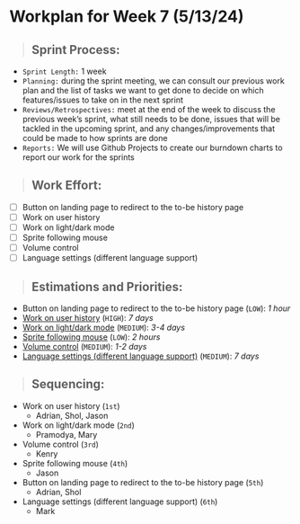 # **Workplan for Week 7 (5/13/24)**

> ## **Sprint Process:**

- `Sprint Length:` 1 week
- `Planning:` during the sprint meeting, we can consult our previous work plan and the list of tasks we want to get done to decide on which features/issues to take on in the next sprint
- `Reviews/Retrospectives:` meet at the end of the week to discuss the previous week’s sprint, what still needs to be done, issues that will be tackled in the upcoming sprint, and any changes/improvements that could be made to how sprints are done
- `Reports:` We will use Github Projects to create our burndown charts to report our work for the sprints

> ## **Work Effort:**

- [ ] Button on landing page to redirect to the to-be history page
- [ ] Work on user history
- [ ] Work on light/dark mode
- [ ] Sprite following mouse
- [ ] Volume control
- [ ] Language settings (different language support)

> ## **Estimations and Priorities:**

- Button on landing page to redirect to the to-be history page (`LOW`): _1 hour_
- [Work on user history](https://github.com/orgs/CSE-112-Team-7/projects/1/views/1?pane=issue&itemId=62340421) (`HIGH`): _7 days_
- [Work on light/dark mode](https://github.com/orgs/CSE-112-Team-7/projects/1/views/1?pane=issue&itemId=62341421) (`MEDIUM`): _3-4 days_
- [Sprite following mouse](https://github.com/orgs/CSE-112-Team-7/projects/1/views/1?pane=issue&itemId=62569890) (`LOW`): _2 hours_
- [Volume control](https://github.com/orgs/CSE-112-Team-7/projects/1/views/1?pane=issue&itemId=62570202) (`MEDIUM`): _1-2 days_
- [Language settings (different language support)](https://github.com/orgs/CSE-112-Team-7/projects/1/views/1?pane=issue&itemId=62570460) (`MEDIUM`): _7 days_

> ## **Sequencing:**

- Work on user history (`1st`)
  - Adrian, Shol, Jason
- Work on light/dark mode (`2nd`)
  - Pramodya, Mary
- Volume control (`3rd`)
  - Kenry
- Sprite following mouse (`4th`)
  - Jason
- Button on landing page to redirect to the to-be history page (`5th`)
  - Adrian, Shol
- Language settings (different language support) (`6th`)
  - Mark
